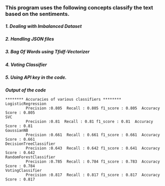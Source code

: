 ### This program uses the following concepts classify the text based on the sentiments.

##### 1. Dealing with Imbalanced Dataset 
##### 2. Handling JSON files
##### 3. Bag Of Words using Tfidf-Vectorizer
##### 4. Voting Classifier 
##### 5. Using API key in the code. 

***Output of the code***
``` 
******** Accuracies of various classifiers ********
LogisticRegression
         Precision :0.805  Recall : 0.805 f1_score : 0.805  Accuracy Score : 0.805
SVC
         Precision :0.81  Recall : 0.81 f1_score : 0.81  Accuracy Score : 0.81
GaussianNB
         Precision :0.661  Recall : 0.661 f1_score : 0.661  Accuracy Score : 0.661
DecisionTreeClassifier
         Precision :0.643  Recall : 0.642 f1_score : 0.641  Accuracy Score : 0.642
RandomForestClassifier
         Precision :0.785  Recall : 0.784 f1_score : 0.783  Accuracy Score : 0.784
VotingClassifier
         Precision :0.817  Recall : 0.817 f1_score : 0.817  Accuracy Score : 0.817
```

